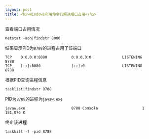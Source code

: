 ```yaml
---
layout: post
title: <h5>Windows利用命令行解决端口占用</h5>
---
```


查看端口占用情况

```
netstat -aon|findstr 8080
```

结果显示PID为`8788`的进程占用了该端口

```
TCP    0.0.0.0:8080           0.0.0.0:0              LISTENING       8788
TCP    [::]:8080              [::]:0                 LISTENING       8788
```

根据PID查询进程信息

```
tasklist|findstr 8788
```

PID为`8788`的进程为`javaw.exe`

```
javaw.exe                     8788 Console                    1    181,076 K
```

终止该进程

```
taskkill -f -pid 8788
```